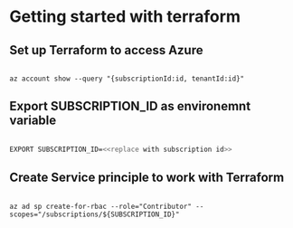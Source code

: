 # Getting started with terraform

## Set up Terraform to access Azure

```Azure CLI

az account show --query "{subscriptionId:id, tenantId:id}"

```

## Export SUBSCRIPTION_ID as environemnt variable

```bash

EXPORT SUBSCRIPTION_ID=<<replace with subscription id>>

```

## Create Service principle to work with Terraform

```Azure CLI

az ad sp create-for-rbac --role="Contributor" --scopes="/subscriptions/${SUBSCRIPTION_ID}"

```

